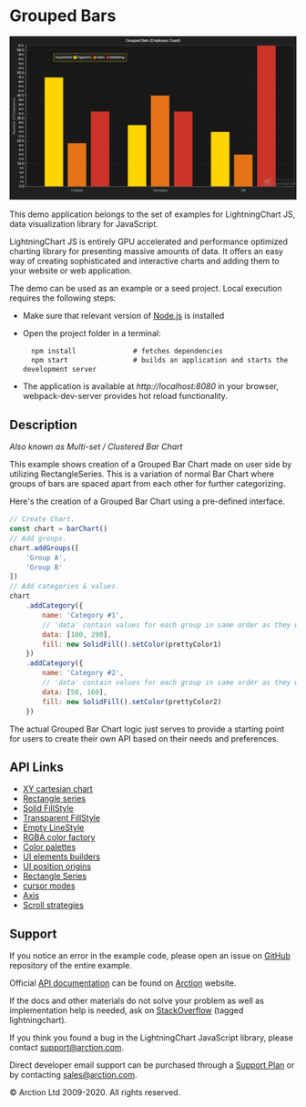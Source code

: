# Grouped Bars

![Grouped Bars](groupedBars.png)

This demo application belongs to the set of examples for LightningChart JS, data visualization library for JavaScript.

LightningChart JS is entirely GPU accelerated and performance optimized charting library for presenting massive amounts of data. It offers an easy way of creating sophisticated and interactive charts and adding them to your website or web application.

The demo can be used as an example or a seed project. Local execution requires the following steps:

- Make sure that relevant version of [Node.js](https://nodejs.org/en/download/) is installed
- Open the project folder in a terminal:

        npm install              # fetches dependencies
        npm start                # builds an application and starts the development server

- The application is available at *http://localhost:8080* in your browser, webpack-dev-server provides hot reload functionality.


## Description

*Also known as Multi-set / Clustered Bar Chart*

This example shows creation of a Grouped Bar Chart made on user side by utilizing RectangleSeries. This is a variation of normal Bar Chart where groups of bars are spaced apart from each other for further categorizing.

Here's the creation of a Grouped Bar Chart using a pre-defined interface.

```javascript
// Create Chart.
const chart = barChart()
// Add groups.
chart.addGroups([
    'Group A',
    'Group B'
])
// Add categories & values.
chart
    .addCategory({
        name: 'Category #1',
        // 'data' contain values for each group in same order as they were defined before.
        data: [100, 200],
        fill: new SolidFill().setColor(prettyColor1)
    })
    .addCategory({
        name: 'Category #2',
        // 'data' contain values for each group in same order as they were defined before.
        data: [50, 160],
        fill: new SolidFill().setColor(prettyColor2)
    })
```

The actual Grouped Bar Chart logic just serves to provide a starting point for users to create their own API based on their needs and preferences.


## API Links

* [XY cartesian chart]
* [Rectangle series]
* [Solid FillStyle]
* [Transparent FillStyle]
* [Empty LineStyle]
* [RGBA color factory]
* [Color palettes]
* [UI elements builders]
* [UI position origins]
* [Rectangle Series]
* [cursor modes]
* [Axis]
* [Scroll strategies]


## Support

If you notice an error in the example code, please open an issue on [GitHub][0] repository of the entire example.

Official [API documentation][1] can be found on [Arction][2] website.

If the docs and other materials do not solve your problem as well as implementation help is needed, ask on [StackOverflow][3] (tagged lightningchart).

If you think you found a bug in the LightningChart JavaScript library, please contact support@arction.com.

Direct developer email support can be purchased through a [Support Plan][4] or by contacting sales@arction.com.

[0]: https://github.com/Arction/
[1]: https://www.arction.com/lightningchart-js-api-documentation/
[2]: https://www.arction.com
[3]: https://stackoverflow.com/questions/tagged/lightningchart
[4]: https://www.arction.com/support-services/

© Arction Ltd 2009-2020. All rights reserved.


[XY cartesian chart]: https://www.arction.com/lightningchart-js-api-documentation/v2.0.0/classes/chartxy.html
[Rectangle series]: https://www.arction.com/lightningchart-js-api-documentation/v2.0.0/classes/rectangleseries.html
[Solid FillStyle]: https://www.arction.com/lightningchart-js-api-documentation/v2.0.0/classes/solidfill.html
[Transparent FillStyle]: https://www.arction.com/lightningchart-js-api-documentation/v2.0.0/globals.html#emptyfill
[Empty LineStyle]: https://www.arction.com/lightningchart-js-api-documentation/v2.0.0/globals.html#emptyline
[RGBA color factory]: https://www.arction.com/lightningchart-js-api-documentation/v2.0.0/globals.html#colorrgba
[Color palettes]: https://www.arction.com/lightningchart-js-api-documentation/v2.0.0/globals.html#colorpalettes
[UI elements builders]: https://www.arction.com/lightningchart-js-api-documentation/v2.0.0/globals.html#uielementbuilders
[UI position origins]: https://www.arction.com/lightningchart-js-api-documentation/v2.0.0/globals.html#uiorigins
[Rectangle Series]: https://www.arction.com/lightningchart-js-api-documentation/v2.0.0/classes/rectangleseries.html
[cursor modes]: https://www.arction.com/lightningchart-js-api-documentation/v2.0.0/enums/autocursormodes.html
[Axis]: https://www.arction.com/lightningchart-js-api-documentation/v2.0.0/classes/axis.html
[Scroll strategies]: https://www.arction.com/lightningchart-js-api-documentation/v2.0.0/globals.html#axisscrollstrategies

